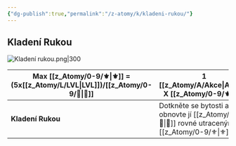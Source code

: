 ```yaml
---
{"dg-publish":true,"permalink":"/z-atomy/k/kladeni-rukou/"}
---
```


## Kladení Rukou
![Kladení rukou.png|300](/img/user/z_img/Kladen%C3%AD%20rukou.png)

| Max [[z_Atomy/0-9/⚜️\|⚜️]] = (5x[[z_Atomy/L/LVL\|LVL]])/[[z_Atomy/0-9/🔋\|🔋]] | 1 [[z_Atomy/A/Akce\|Akce]], X [[z_Atomy/0-9/⚜️\|⚜️]]                                            |
| ------------------------------- | --------------------------------------------------------------- |
| **Kladení Rukou**               | Dotkněte se bytosti a obnovte jí [[z_Atomy/0-9/💖\|💖]] rovné utraceným [[z_Atomy/0-9/⚜️\|⚜️]]. |
